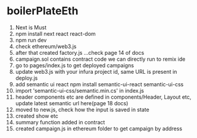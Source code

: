 # boilerPlateEth

1) Next is Must
2) npm install next react react-dom
3) npm run dev
4) check ethereum/web3.js
5) after that created factory.js ...check page 14  of docs
6) campaign.sol contains contract code we can directly run to remix ide
7) go to pages/index.js to get deployed campaigns
8) update web3.js with your infura project id, same URL is present in deploy.js
9) add semantic ui react npm install semantic-ui-react semantic-ui-css
10) import 'semantic-ui-css/semantic.min.cs' in index.js
11) header components etc are defined in components/Header, Layout etc, update latest semantic url here(page 18 docs)
12) moved to new.js, check how the input is saved in state
13) created show etc
14) summary function added in contract
15) created campaign.js in ethereum folder to get campaign by address
